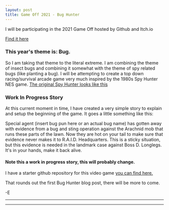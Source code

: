 ```yaml
---
layout: post
title: Game Off 2021 - Bug Hunter
---
```


I will be participating in the 2021 Game Off hosted by Github and Itch.io

[Find it here](https://itch.io/jam/game-off-2021)

### This year's theme is: Bug.

So I am taking that theme to the literal extreme. I am combining the theme of insect bugs and combining it somewhat with the theme of spy related bugs (like planting a bug). I will be attempting to create a top down racing/survival arcade game very much inspired by the 1980s Spy Hunter NES game. [The original Spy Hunter looks like this](https://en.wikipedia.org/wiki/Spy_Hunter)

### Work In Progress Story

At this current moment in time, I have created a very simple story to explain and setup the beginning of the game. It goes a little something like this:

Special agent (insert bug pun here or an actual bug name) has gotten away with evidence from a bug and sting operation against the Arachnid mob that runs these parts of the lawn. Now they are hot on your tail to make sure that evidence never makes it to R.A.I.D. Headquarters. This is a sticky situation, but this evidence is needed in the landmark case against Boss D. Longlegs. It's in your hands, make it back alive.

#### Note this a work in progress story, this will probably change.

I have a starter github repository for this video game [you can find here.](https://github.com/ajaj895/Bug-Hunter)

That rounds out the first Bug Hunter blog post, there will be more to come.

-E

----
****
